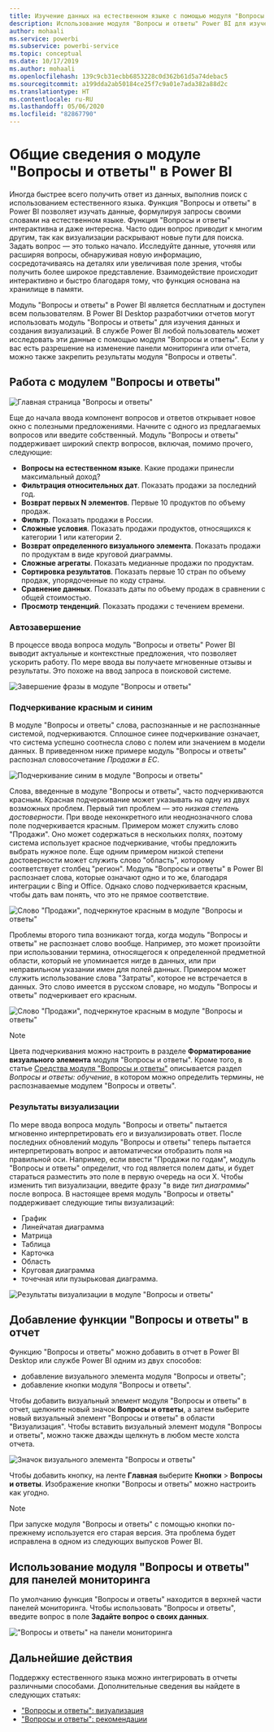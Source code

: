 ```yaml
---
title: Изучение данных на естественном языке с помощью модуля "Вопросы и ответы" в Power BI
description: Использование модуля "Вопросы и ответы" Power BI для изучения данных
author: mohaali
ms.service: powerbi
ms.subservice: powerbi-service
ms.topic: conceptual
ms.date: 10/17/2019
ms.author: mohaali
ms.openlocfilehash: 139c9cb31ecbb6853228c0d362b61d5a74debac5
ms.sourcegitcommit: a199dda2ab50184ce25f7c9a01e7ada382a88d2c
ms.translationtype: HT
ms.contentlocale: ru-RU
ms.lasthandoff: 05/06/2020
ms.locfileid: "82867790"
---
```

# <a name="intro-to-power-bi-qa"></a>Общие сведения о модуле "Вопросы и ответы" в Power BI

Иногда быстрее всего получить ответ из данных, выполнив поиск с использованием естественного языка. Функция "Вопросы и ответы" в Power BI позволяет изучать данные, формулируя запросы своими словами на естественном языке. Функция "Вопросы и ответы" интерактивна и даже интересна. Часто один вопрос приводит к многим другим, так как визуализации раскрывают новые пути для поиска. Задать вопрос — это только начало. Исследуйте данные, уточняя или расширяя вопросы, обнаруживая новую информацию, сосредотачиваясь на деталях или увеличивая поле зрения, чтобы получить более широкое представление. Взаимодействие происходит интерактивно и быстро благодаря тому, что функция основана на хранилище в памяти. 

Модуль "Вопросы и ответы" в Power BI является бесплатным и доступен всем пользователям. В Power BI Desktop разработчики отчетов могут использовать модуль "Вопросы и ответы" для изучения данных и создания визуализаций. В службе Power BI любой пользователь может исследовать эти данные с помощью модуля "Вопросы и ответы". Если у вас есть разрешение на изменение панели мониторинга или отчета, можно также закрепить результаты модуля "Вопросы и ответы".

## <a name="how-to-use-qa"></a>Работа с модулем "Вопросы и ответы"

![Главная страница "Вопросы и ответы"](media/qna-visual.png)

Еще до начала ввода компонент вопросов и ответов открывает новое окно с полезными предложениями. Начните с одного из предлагаемых вопросов или введите собственный. Модуль "Вопросы и ответы" поддерживает широкий спектр вопросов, включая, помимо прочего, следующие:

- **Вопросы на естественном языке**. Какие продажи принесли максимальный доход?
- **Фильтрация относительных дат**. Показать продажи за последний год.
- **Возврат первых N элементов**. Первые 10 продуктов по объему продаж.
- **Фильтр**. Показать продажи в России.
- **Сложные условия**. Показать продажи продуктов, относящихся к категории 1 или категории 2.
- **Возврат определенного визуального элемента**. Показать продажи по продуктам в виде круговой диаграммы.
- **Сложные агрегаты**. Показать медианные продажи по продуктам.
- **Сортировка результатов**. Показать первые 10 стран по объему продаж, упорядоченные по коду страны.
- **Сравнение данных**. Показать даты по объему продаж в сравнении с общей стоимостью.
- **Просмотр тенденций**. Показать продажи с течением времени.

### <a name="autocomplete"></a>Автозавершение

В процессе ввода вопроса модуль "Вопросы и ответы" Power BI выводит актуальные и контекстные предложения, что позволяет ускорить работу. По мере ввода вы получаете мгновенные отзывы и результаты. Это похоже на ввод запроса в поисковой системе.

![Завершение фразы в модуле "Вопросы и ответы"](media/qna-suggestion-phrase-completion.png)

### <a name="redblue-underlines"></a>Подчеркивание красным и синим

В модуле "Вопросы и ответы" слова, распознанные и не распознанные системой, подчеркиваются. Сплошное синее подчеркивание означает, что система успешно соотнесла слово с полем или значением в модели данных. В приведенном ниже примере модуль "Вопросы и ответы" распознал словосочетание *Продажи в ЕС*.

![Подчеркивание синим в модуле "Вопросы и ответы"](media/qna-blue-underline.png)

Слова, введенные в модуле "Вопросы и ответы", часто подчеркиваются красным. Красная подчеркивание может указывать на одну из двух возможных проблем. Первый тип проблем — это *низкая степень достоверности*. При вводе неконкретного или неоднозначного слова поле подчеркивается красным. Примером может служить слово "Продажи". Оно может содержаться в нескольких полях, поэтому система использует красное подчеркивание, чтобы предложить выбрать нужное поле. Еще одним примером низкой степени достоверности может служить слово "область", которому соответствует столбец "регион". Модуль "Вопросы и ответы" в Power BI распознает слова, которые означают одно и то же, благодаря интеграции с Bing и Office. Однако слово подчеркивается красным, чтобы дать вам понять, что это не прямое соответствие.

![Слово "Продажи", подчеркнутое красным в модуле "Вопросы и ответы"](media/qna-red-underline-sales.png)

Проблемы второго типа возникают тогда, когда модуль "Вопросы и ответы" не распознает слово вообще. Например, это может произойти при использовании термина, относящегося к определенной предметной области, который не упоминается нигде в данных, или при неправильном указании имен для полей данных. Примером может служить использование слова "Затраты", которое не встречается в данных. Это слово имеется в русском словаре, но модуль "Вопросы и ответы" подчеркивает его красным.

![Слово "Продажи", подчеркнутое красным в модуле "Вопросы и ответы"](media/qna-red-underline-costs.png)

> [!NOTE]
> Цвета подчеркивания можно настроить в разделе **Форматирование визуального элемента** модуля "Вопросы и ответы". Кроме того, в статье [Средства модуля "Вопросы и ответы"](q-and-a-tooling-teach-q-and-a.md) описывается раздел *Вопросы и ответы: обучение*, в котором можно определить термины, не распознаваемые модулем "Вопросы и ответы".

### <a name="visualization-results"></a>Результаты визуализации

По мере ввода вопроса модуль "Вопросы и ответы" пытается мгновенно интерпретировать его и визуализировать ответ. После последних обновлений модуль "Вопросы и ответы" теперь пытается интерпретировать вопрос и автоматически отобразить поля на правильной оси. Например, если ввести "Продажи по годам", модуль "Вопросы и ответы" определит, что год является полем даты, и будет стараться разместить это поле в первую очередь на оси X. Чтобы изменить тип визуализации, введите фразу "в виде *тип диаграммы*" после вопроса. В настоящее время модуль "Вопросы и ответы" поддерживает следующие типы визуализаций:

- График
- Линейчатая диаграмма
- Матрица
- Таблица
- Карточка
- Область
- Круговая диаграмма
- точечная или пузырьковая диаграмма.
 
![Результаты визуализации в модуле "Вопросы и ответы"](media/qna-visual-results-date.png)

## <a name="add-qa-to-a-report"></a>Добавление функции "Вопросы и ответы" в отчет

Функцию "Вопросы и ответы" можно добавить в отчет в Power BI Desktop или службе Power BI одним из двух способов:

- добавление визуального элемента модуля "Вопросы и ответы";
- добавление кнопки модуля "Вопросы и ответы".

Чтобы добавить визуальный элемент модуля "Вопросы и ответы" в отчет, щелкните новый значок **Вопросы и ответы**, а затем выберите новый визуальный элемент "Вопросы и ответы" в области "Визуализация". Чтобы вставить визуальный элемент модуля "Вопросы и ответы", можно также дважды щелкнуть в любом месте холста отчета.

![Значок визуального элемента "Вопросы и ответы"](media/qna-visual-icon.png)

Чтобы добавить кнопку, на ленте **Главная** выберите **Кнопки** > **Вопросы и ответы**. Изображение кнопки "Вопросы и ответы" можно настроить как угодно.

> [!NOTE]
> При запуске модуля "Вопросы и ответы" с помощью кнопки по-прежнему используется его старая версия. Эта проблема будет исправлена в одном из следующих выпусков Power BI.

## <a name="use-qa-for-dashboards"></a>Использование модуля "Вопросы и ответы" для панелей мониторинга

По умолчанию функция "Вопросы и ответы" находится в верхней части панелей мониторинга. Чтобы использовать "Вопросы и ответы", введите вопрос в поле **Задайте вопрос о своих данных**.

!["Вопросы и ответы" на панели мониторинга](media/qna-dashboard.png)

## <a name="next-steps"></a>Дальнейшие действия

Поддержку естественного языка можно интегрировать в отчеты различными способами. Дополнительные сведения вы найдете в следующих статьях:

* ["Вопросы и ответы": визуализация](../visuals/power-bi-visualization-q-and-a.md)
* ["Вопросы и ответы": рекомендации](q-and-a-best-practices.md)

